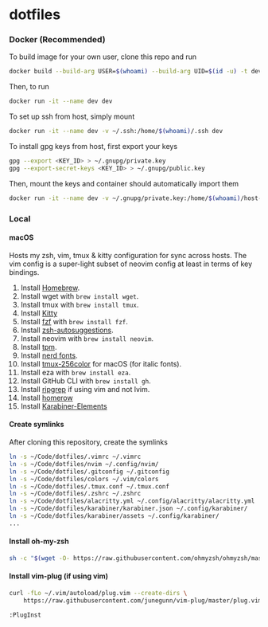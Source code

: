 # dotfiles

### Docker (Recommended)
To build image for your own user, clone this repo and run
```bash
docker build --build-arg USER=$(whoami) --build-arg UID=$(id -u) -t dev .
```
Then, to run
```bash
docker run -it --name dev dev
```
To set up ssh from host, simply mount
```bash
docker run -it --name dev -v ~/.ssh:/home/$(whoami)/.ssh dev
```
To install gpg keys from host, first export your keys
```bash
gpg --export <KEY_ID> > ~/.gnupg/private.key
gpg --export-secret-keys <KEY_ID> > ~/.gnupg/public.key
```
Then, mount the keys and container should automatically import them
```bash
docker run -it --name dev -v ~/.gnupg/private.key:/home/$(whoami)/host-private.key -v ~/.gnupg/public.key:/home/$(whoami)/host-public.key dev
```

### Local

#### macOS

Hosts my zsh, vim, tmux & kitty configuration for sync across hosts. The vim config is a super-light subset of neovim config at least in terms of key bindings.

1. Install [Homebrew](https://brew.sh).
2. Install wget with `brew install wget`.
3. Install tmux with `brew install tmux`.
4. Install [Kitty](https://sw.kovidgoyal.net/kitty/binary/)
5. Install [fzf](https://github.com/junegunn/fzf) with `brew install fzf`.
6. Install [zsh-autosuggestions](https://github.com/zsh-users/zsh-autosuggestions/blob/master/INSTALL.md).
7. Install neovim with `brew install neovim`.
9. Install [tpm](https://github.com/tmux-plugins/tpm).
10. Install [nerd fonts](https://github.com/ryanoasis/nerd-fonts).
11. Install [tmux-256color](https://gist.github.com/bbqtd/a4ac060d6f6b9ea6fe3aabe735aa9d95) for macOS (for italic fonts).
12. Install eza with `brew install eza`.
13. Install GitHub CLI with `brew install gh`.
14. Install [ripgrep](https://github.com/BurntSushi/ripgrep) if using vim and not lvim.
15. Install [homerow](https://www.homerow.app)
16. Install [Karabiner-Elements](https://karabiner-elements.pqrs.org/index.html)

#### Create symlinks

After cloning this repository, create the symlinks

```bash
ln -s ~/Code/dotfiles/.vimrc ~/.vimrc
ln -s ~/Code/dotfiles/nvim ~/.config/nvim/
ln -s ~/Code/dotfiles/.gitconfig ~/.gitconfig
ln -s ~/Code/dotfiles/colors ~/.vim/colors
ln -s ~/Code/dotfiles/.tmux.conf ~/.tmux.conf
ln -s ~/Code/dotfiles/.zshrc ~/.zshrc
ln -s ~/Code/dotfiles/alacritty.yml ~/.config/alacritty/alacritty.yml
ln -s ~/Code/dotfiles/karabiner/karabiner.json ~/.config/karabiner/
ln -s ~/Code/dotfiles/karabiner/assets ~/.config/karabiner/
...
```

#### Install oh-my-zsh

```bash
sh -c "$(wget -O- https://raw.githubusercontent.com/ohmyzsh/ohmyzsh/master/tools/install.sh)"
```

#### Install vim-plug (if using vim)

```bash
curl -fLo ~/.vim/autoload/plug.vim --create-dirs \
    https://raw.githubusercontent.com/junegunn/vim-plug/master/plug.vim
```   
```bash
:PlugInst
```
